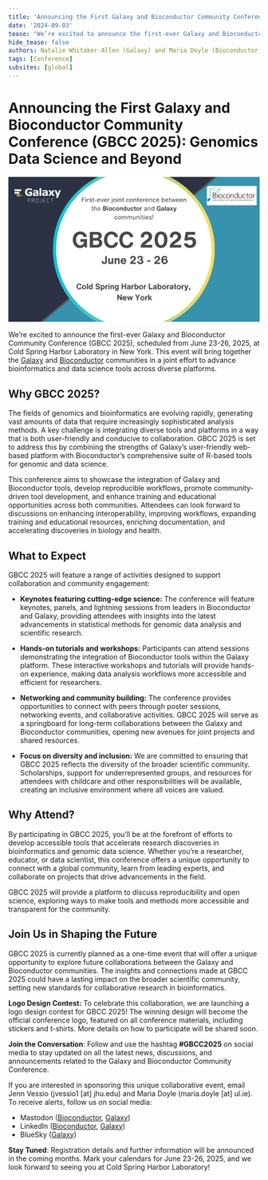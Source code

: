```yaml
---
title: 'Announcing the First Galaxy and Bioconductor Community Conference (GBCC 2025)'
date: '2024-09-03'
tease: "We’re excited to announce the first-ever Galaxy and Bioconductor Community Conference (GBCC 2025), scheduled from June 23-26, 2025, at Cold Spring Harbor Laboratory in New York."
hide_tease: false
authors: Natalie Whitaker-Allen (Galaxy) and Maria Doyle (Bioconductor)
tags: [Conference]
subsites: [global]
---
```


# **Announcing the First Galaxy and Bioconductor Community Conference (GBCC 2025): Genomics Data Science and Beyond**

![GBCC2025 Announcement](GBCC2025_announcement.png)

We’re excited to announce the first-ever Galaxy and Bioconductor Community Conference (GBCC 2025), scheduled from June 23-26, 2025, at Cold Spring Harbor Laboratory in New York. This event will bring together the [Galaxy](https://galaxyproject.org/) and [Bioconductor](https://bioconductor.org/) communities in a joint effort to advance bioinformatics and data science tools across diverse platforms.

## **Why GBCC 2025?**

The fields of genomics and bioinformatics are evolving rapidly, generating vast amounts of data that require increasingly sophisticated analysis methods. A key challenge is integrating diverse tools and platforms in a way that is both user-friendly and conducive to collaboration. GBCC 2025 is set to address this by combining the strengths of Galaxy’s user-friendly web-based platform with Bioconductor’s comprehensive suite of R-based tools for genomic and data science.

This conference aims to showcase the integration of Galaxy and Bioconductor tools, develop reproducible workflows, promote community-driven tool development, and enhance training and educational opportunities across both communities. Attendees can look forward to discussions on enhancing interoperability, improving workflows, expanding training and educational resources, enriching documentation, and accelerating discoveries in biology and health.

## **What to Expect**

GBCC 2025 will feature a range of activities designed to support collaboration and community engagement:

* **Keynotes featuring cutting-edge science:** The conference will feature keynotes, panels, and lightning sessions from leaders in Bioconductor and Galaxy, providing attendees with insights into the latest advancements in statistical methods for genomic data analysis and scientific research. 

* **Hands-on tutorials and workshops:** Participants can attend sessions demonstrating the integration of Bioconductor tools within the Galaxy platform. These interactive workshops and tutorials will provide hands-on experience, making data analysis workflows more accessible and efficient for researchers.

* **Networking and community building:** The conference provides opportunities to connect with peers through poster sessions, networking events, and collaborative activities. GBCC 2025 will serve as a springboard for long-term collaborations between the Galaxy and Bioconductor communities, opening new avenues for joint projects and shared resources.

* **Focus on diversity and inclusion:** We are committed to ensuring that GBCC 2025 reflects the diversity of the broader scientific community. Scholarships, support for underrepresented groups, and resources for attendees with childcare and other responsibilities will be available, creating an inclusive environment where all voices are valued.

## **Why Attend?**

By participating in GBCC 2025, you’ll be at the forefront of efforts to develop accessible tools that accelerate research discoveries in bioinformatics and genomic data science. Whether you’re a researcher, educator, or data scientist, this conference offers a unique opportunity to connect with a global community, learn from leading experts, and collaborate on projects that drive advancements in the field.

GBCC 2025 will provide a platform to discuss reproducibility and open science, exploring ways to make tools and methods more accessible and transparent for the community.

## **Join Us in Shaping the Future**

GBCC 2025 is currently planned as a one-time event that will offer a unique opportunity to explore future collaborations between the Galaxy and Bioconductor communities. The insights and connections made at GBCC 2025 could have a lasting impact on the broader scientific community, setting new standards for collaborative research in bioinformatics.

**Logo Design Contest:** To celebrate this collaboration, we are launching a logo design contest for GBCC 2025\! The winning design will become the official conference logo, featured on all conference materials, including stickers and t-shirts. More details on how to participate will be shared soon.

**Join the Conversation**: Follow and use the hashtag **\#GBCC2025** on social media to stay updated on all the latest news, discussions, and announcements related to the Galaxy and Bioconductor Community Conference.

If you are interested in sponsoring this unique collaborative event, email Jenn Vessio (jvessio1 \[at\] jhu.edu) and Maria Doyle (maria.doyle \[at\] ul.ie). To receive alerts, follow us on social media:

* Mastodon ([Bioconductor](https://genomic.social/@bioconductor), [Galaxy](https://mstdn.science/@galaxyproject))  
* LinkedIn ([Bioconductor](https://www.linkedin.com/company/bioconductor/), [Galaxy](https://www.linkedin.com/company/galaxyproject/))  
* BlueSky ([Galaxy](https://bsky.app/profile/galaxyproject.bsky.social))

**Stay Tuned**: Registration details and further information will be announced in the coming months. Mark your calendars for June 23-26, 2025, and we look forward to seeing you at Cold Spring Harbor Laboratory!
